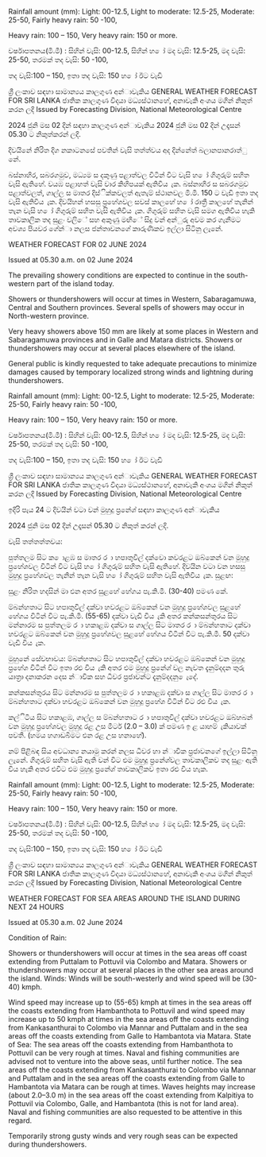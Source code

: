 Rainfall amount (mm): Light: 00-12.5, Light to moderate: 12.5-25, Moderate: 25-50, Fairly heavy rain: 50 -100,

Heavy rain: 100 – 150, Very heavy rain: 150 or more.

වර්ෂාපතනය(මි.මී) : සිහින් වැසි: 00-12.5, සිහින් හ ෝ මද වැසි: 12.5-25, මද වැසි: 25-50, තරමක් තද වැසි: 50 -100,

තද වැසි:100 – 150, ඉතා තද වැසි: 150 හ ෝ ඊට වැඩි

ශ්‍රී ලංකාව සඳහා සාමාන්‍යය කාලගුණ අන්‍ාවැකිය GENERAL WEATHER FORECAST FOR SRI LANKA ජාතික කාලගුණ විදයා මධ්‍යස්ථානහේ, අනාවැකි අංශය මගින් නිකුත් කරන ලදි Issued by Forecasting Division, National Meteorological Centre

2024 ජුනි මස 02 දින්‍ සඳහා කාලගුණ අන්‍ාවැකිය 2024 ජුනි මස 02 දින්‍ උදෑසන්‍ 05.30 ට නිකුත්කරන්‍ ලදි.

දිවයිනේ නිරිත දිග නකාටනසේ පවතින්‍ වැසි තත්ත්වය අද දින්‍නේත් බලානපානරාත්ු නේ.

බස්නාහිර, සබරගමුව, මධ්‍යම ස දකුණු පළාත්වල විටින් විට වැසි හ ෝ ගිගුරුම් සහිත වැසි ඇතිහේ. වයඹ පළාහත් වැසි වාර කිහිපයක් ඇතිවිය ැක. බස්නාහිර ස සබරගමුව පළාත්වලත්, ගාල්ල ස මාතර දිස්ික්කවලත් ඇතැම් ස්ථානවල මි.මී. 150 ට වැඩි ඉතා තද වැසි ඇතිවිය ැක. දිවයිහන් හසසු ප්‍රහේශවල සවස් කාලහේ හ ෝ රාත්‍රී කාලහේ තැනින් තැන වැසි හ ෝ ගිගුරුම් සහිත වැසි ඇතිවිය ැක. ගිගුරුම් සහිත වැසි සමග ඇතිවිය හැකි තාවකාලික තද සුළං වලිේ සහ අකුණු මඟිේ සිදු වන්‍ අන්‍ුරු අවම කර ගැනීමට අවශ්‍ය පියවර ගේන්‍ා නලස ජන්‍තාවනගේ කාරුණිකව ඉල්ලා සිටිනු ලැනේ.

WEATHER FORECAST FOR 02 JUNE 2024

Issued at 05.30 a.m. on 02 June 2024

The prevailing showery conditions are expected to continue in the south-western part of the island today.

Showers or thundershowers will occur at times in Western, Sabaragamuwa, Central and Southern provinces. Several spells of showers may occur in North-western province.

Very heavy showers above 150 mm are likely at some places in Western and Sabaragamuwa provinces and in Galle and Matara districts. Showers or thundershowers may occur at several places elsewhere of the island.

General public is kindly requested to take adequate precautions to minimize damages caused by temporary localized strong winds and lightning during thundershowers.

Rainfall amount (mm): Light: 00-12.5, Light to moderate: 12.5-25, Moderate: 25-50, Fairly heavy rain: 50 -100,

Heavy rain: 100 – 150, Very heavy rain: 150 or more.

වර්ෂාපතනය(මි.මී) : සිහින් වැසි: 00-12.5, සිහින් හ ෝ මද වැසි: 12.5-25, මද වැසි: 25-50, තරමක් තද වැසි: 50 -100,

තද වැසි:100 – 150, ඉතා තද වැසි: 150 හ ෝ ඊට වැඩි

ශ්‍රී ලංකාව සඳහා සාමාන්‍යය කාලගුණ අන්‍ාවැකිය GENERAL WEATHER FORECAST FOR SRI LANKA ජාතික කාලගුණ විදයා මධ්‍යස්ථානහේ, අනාවැකි අංශය මගින් නිකුත් කරන ලදි Issued by Forecasting Division, National Meteorological Centre

ඉදිරි පැය 24 ට දිවයින්‍ වටා වන්‍ මුහුදු ප්‍රනේශ්‍ සඳහා කාලගුණ අන්‍ාවැකිය

2024 ජුනි මස 02 දින්‍ උදෑසන්‍ 05.30 ට නිකුත් කරන්‍ ලදි.

වැසි තත්තත්තවය:

පුත්තලම සිට ක ොළඹ ස මාතර ර ා හපාතුවිල් දක්වො කවරළට ඔබ්කෙන් වන මුහුදු ප්‍රහේශවල විටින් විට වැසි හ ෝ ගිගුරුම් සහිත වැසි ඇතිහේ. දිවයින වටා වන හසසු මුහුදු ප්‍රහේශවල තැනින් තැන වැසි හ ෝ ගිගුරුම් සහිත වැසි ඇතිවිය ැක. සුළඟ:

සුළං නිරිත හදසින් මා එන අතර සුළහේ හේගය පැ.කි.මී. (30-40) පමණ කේ.

ම්බන්හතාට සිට හපාතුවිල් දක්වා හවරළට ඔබ්කෙන් වන මුහුදු ප්‍රහේශවල සුළහේ හේගය විටින් විට පැ.කි.මී. (55-65) දක්වා වැඩි විය ැකි අතර කන්කසන්තුරය සිට මන්නාරම ස පුත්තලම ර ා හකාළඹ දක්වා ස ගාල්ල සිට මාතර ර ා ම්බන්හතාට දක්වා හවරළට ඔබ්කෙන් වන මුහුදු ප්‍රහේශවල සුළහේ හේගය විටින් විට පැ.කි.මී. 50 දක්වා වැඩි විය ැක.

මුහුනේ සේවභාවය: ම්බන්හතාට සිට හපාතුවිල් දක්වා හවරළට ඔබ්කෙන් වන මුහුදු ප්‍රහේශ විටින් විට ඉතා රළු විය ැකි අතර එම මුහුදු ප්‍රනේශ්‍ වල නැවත දැනුම්දදන තුරු යාත්‍රා දනාකරන දෙස න්‍ාවික සහ ධීවර ප්‍රජාවන්ට දැනුම්දදනු ෙැදේ.

කන්කසන්තුරය සිට මන්නාරම ස පුත්තලම ර ා හකාළඹ දක්වා ස ගාල්ල සිට මාතර ර ා ම්බන්හතාට දක්වා හවරළට ඔබ්කෙන් වන මුහුදු ප්‍රහේශ විටින් විට රළු විය ැක.

කල්ිටිය සිට හකාළඹ, ගාල්ල ස ම්බන්හතාට ර ා හපාතුවිල් දක්වා හවරළට ඔබ්හබන් වන මුහුදු ප්‍රහේශවල මුහුදු රළ උස මීටර් (2.0 – 3.0) ක් පමණ ඉ ළ යාහම් ැකියාවක් පවතී. (හමය හගාඩබිමට එන රළ උස හනාහේ).

නම් පිළිබඳ සිය අවධාන්‍ය නයාමු කරන්‍ නලස ධීවර හා න්‍ාවික ප්‍රජාවනගේ ඉල්ලා සිටිනු ලැනේ. ගිගුරුම් සහිත වැසි ඇති වන්‍ විට එම මුහුදු ප්‍රනේශ්‍වල තාවකාලිකව තද සුළං ඇති විය හැකි අතර එවිට එම මුහුදු ප්‍රනේශ්‍ තාවකාලිකව ඉතා රළු විය හැක.

Rainfall amount (mm): Light: 00-12.5, Light to moderate: 12.5-25, Moderate: 25-50, Fairly heavy rain: 50 -100,

Heavy rain: 100 – 150, Very heavy rain: 150 or more.

වර්ෂාපතනය(මි.මී) : සිහින් වැසි: 00-12.5, සිහින් හ ෝ මද වැසි: 12.5-25, මද වැසි: 25-50, තරමක් තද වැසි: 50 -100,

තද වැසි:100 – 150, ඉතා තද වැසි: 150 හ ෝ ඊට වැඩි

ශ්‍රී ලංකාව සඳහා සාමාන්‍යය කාලගුණ අන්‍ාවැකිය GENERAL WEATHER FORECAST FOR SRI LANKA ජාතික කාලගුණ විදයා මධ්‍යස්ථානහේ, අනාවැකි අංශය මගින් නිකුත් කරන ලදි Issued by Forecasting Division, National Meteorological Centre

WEATHER FORECAST FOR SEA AREAS AROUND THE ISLAND DURING NEXT 24 HOURS

Issued at 05.30 a.m. 02 June 2024

Condition of Rain:

Showers or thundershowers will occur at times in the sea areas off coast extending from Puttalam to Pottuvil via Colombo and Matara. Showers or thundershowers may occur at several places in the other sea areas around the island. Winds: Winds will be south-westerly and wind speed will be (30-40) kmph.

Wind speed may increase up to (55-65) kmph at times in the sea areas off the coasts extending from Hambanthota to Pottuvil and wind speed may increase up to 50 kmph at times in the sea areas off the coasts extending from Kankasanthurai to Colombo via Mannar and Puttalam and in the sea areas off the coasts extending from Galle to Hambantota via Matara. State of Sea: The sea areas off the coasts extending from Hambanthota to Pottuvil can be very rough at times. Naval and fishing communities are advised not to venture into the above seas, until further notice. The sea areas off the coasts extending from Kankasanthurai to Colombo via Mannar and Puttalam and in the sea areas off the coasts extending from Galle to Hambantota via Matara can be rough at times. Waves heights may increase (about 2.0–3.0 m) in the sea areas off the coast extending from Kalpitiya to Pottuvil via Colombo, Galle, and Hambantota (this is not for land area). Naval and fishing communities are also requested to be attentive in this regard.

Temporarily strong gusty winds and very rough seas can be expected during thundershowers.
